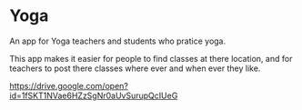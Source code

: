 # Yoga

An app for Yoga teachers and students who pratice yoga.

  This app makes it easier for people to find classes at there location,
and for teachers to post there classes where ever and when ever they like.

https://drive.google.com/open?id=1fSKT1NVae6HZzSgNr0aUvSurupQcIUeG
